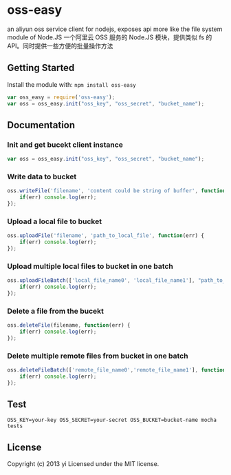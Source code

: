 # oss-easy

an aliyun oss service client for nodejs, exposes api more like the file system module of Node.JS
一个阿里云 OSS 服务的 Node.JS 模块，提供类似 fs 的 API。同时提供一些方便的批量操作方法

## Getting Started
Install the module with: `npm install oss-easy`

```javascript
var oss_easy = require('oss-easy');
var oss = oss_easy.init("oss_key", "oss_secret", "bucket_name");
```

## Documentation

### Init and get bucekt client instance
```javascript
var oss = oss_easy.init("oss_key", "oss_secret", "bucket_name");
```

### Write data to bucket
```javascript
oss.writeFile('filename', 'content could be string of buffer', function(err) {
    if(err) console.log(err);
});
```

### Upload a local file to bucket
```javascript
oss.uploadFile('filename', 'path_to_local_file', function(err) {
    if(err) console.log(err);
});
```

### Upload multiple local files to bucket in one batch
```javascript
oss.uploadFileBatch(['local_file_name0', 'local_file_name1'], "path_to_local_folder", function(err) {
    if(err) console.log(err);
});
```

### Delete a file from the bucekt
```javascript
oss.deleteFile(filename, function(err) {
    if(err) console.log(err);
});
```

### Delete multiple remote files from bucket in one batch
```javascript
oss.deleteFileBatch(['remote_file_name0','remote_file_name1'], function(err) {
    if(err) console.log(err);
});
```

## Test

```
OSS_KEY=your-key OSS_SECRET=your-secret OSS_BUCKET=bucket-name mocha tests
```


## License
Copyright (c) 2013 yi
Licensed under the MIT license.
